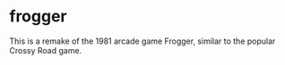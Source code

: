 # frogger
This is a remake of the 1981 arcade game Frogger, similar to the popular Crossy Road game.
